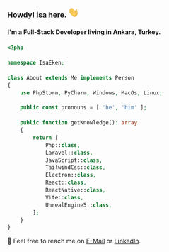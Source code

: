 ### Howdy! İsa here. <a href="https://www.isaeken.com.tr/" target="_blank"><img src="https://raw.githubusercontent.com/isaeken/isaeken/main/giphy.webp" width="25px" /></a>
#### I'm a Full-Stack Developer living in Ankara, Turkey.

````php
<?php

namespace IsaEken;

class About extends Me implements Person
{
    use PhpStorm, PyCharm, Windows, MacOs, Linux;

    public const pronouns = [ 'he', 'him' ];
    
    public function getKnowledge(): array
    {
        return [
            Php::class,
            Laravel::class,
            JavaScript::class,
            TailwindCss::class,
            Electron::class,
            React::class,
            ReactNative::class,
            Vite::class,
            UnrealEngine5::class,
        ];
    }
}
````

📨 Feel free to reach me on [E-Mail](mailto:hello@isaeken.com.tr) or [LinkedIn](https://linkedin.com/in/isaeken).
